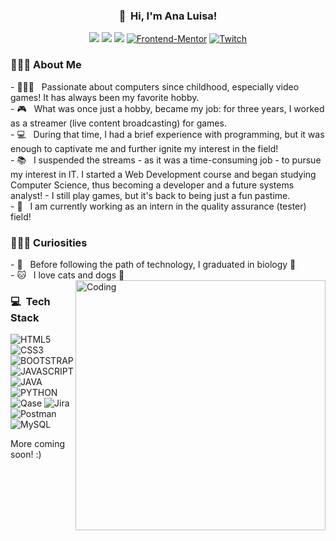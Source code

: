 <h3 align="center">👋 &nbsp;Hi, I'm Ana Luisa!</h3>
<p align="center">
<a href="https://www.instagram.com/analufav"><img src="https://img.shields.io/badge/Instagram-E4405F?style=for-the-badge&logo=instagram&logoColor=white"/></a>
<a href="https://www.linkedin.com/in/analuisafav"><img src="https://img.shields.io/badge/LinkedIn-0077B5?style=for-the-badge&logo=linkedin&logoColor=white"/></a>
<a href="mailto:analuisafav@gmail.com"><img src="https://img.shields.io/badge/gmail-D14836?style=for-the-badge&logo=gmail&logoColor=white"/></a>
<a href="https://www.frontendmentor.io/profile/AnaLuisaFav" target="_blank"><img src="https://img.shields.io/badge/FEM%20Profile-f8f9f8?style=for-the-badge&logo=Frontend-Mentor&logoColor=black" alt="Frontend-Mentor"></a>
<a href="https://www.twitch.tv/annielugames" target="_blank"><img src="https://img.shields.io/badge/Twitch-6441a5?style=for-the-badge&logo=twitch&logoColor=white" alt="Twitch"></a>
</p>
<h3> 👩🏻‍💻&nbsp;About Me </h3>
- 👩🏻‍💻 &nbsp; Passionate about computers since childhood, especially video games! It has always been my favorite hobby.<br>
- 🎮 &nbsp; What was once just a hobby, became my job: for three years, I worked as a streamer (live content broadcasting) for games.<br>
- 💻 &nbsp; During that time, I had a brief experience with programming, but it was enough to captivate me and further ignite my interest in the field!<br>
- 📚 &nbsp; I suspended the streams - as it was a time-consuming job - to pursue my interest in IT. I started a Web Development course and began studying Computer Science, thus becoming a developer and a future systems analyst! - I still play games, but it's back to being just a fun pastime.<br>
- 🎯 &nbsp; I am currently working as an intern in the quality assurance (tester) field!<br>
<h3> 💁🏻‍♀&nbsp;Curiosities </h3>
- 🦋 &nbsp; Before following the path of technology, I graduated in biology 💚<br>
- 🐱 &nbsp; I love cats and dogs 🐶
<img align="right" alt="Coding" width="400" src="https://i.pinimg.com/originals/e7/26/c7/e726c74ac081eed50feee1433d12c998.gif" />

<h3> 💻 &nbsp;Tech Stack</h3>

![HTML5](https://img.shields.io/badge/html5-%23E34F26.svg?style=for-the-badge&logo=html5&logoColor=white)
![CSS3](https://img.shields.io/badge/css3-%231572B6.svg?style=for-the-badge&logo=css3&logoColor=white)
![BOOTSTRAP](https://img.shields.io/badge/Bootstrap-563D7C?style=for-the-badge&logo=bootstrap&logoColor=white)
![JAVASCRIPT](https://img.shields.io/badge/JavaScript-F7DF1E?style=for-the-badge&logo=javascript&logoColor=white)
![JAVA](https://img.shields.io/badge/Java-f05529?style=for-the-badge&logo=java&logoColor=white)
![PYTHON](https://img.shields.io/badge/Python-366b98?style=for-the-badge&logo=Python&logoColor=white)
![Qase](https://img.shields.io/badge/Qase-191970.svg?style=for-the-badge&logo=Qase&logoColor=white)
![Jira](https://img.shields.io/badge/jira-%230A0FFF.svg?style=for-the-badge&logo=jira&logoColor=white)
![Postman](https://img.shields.io/badge/Postman-FF6C37?style=for-the-badge&logo=postman&logoColor=white)
![MySQL](https://img.shields.io/badge/mysql-%2300f.svg?style=for-the-badge&logo=mysql&logoColor=white)

More coming soon! :)
